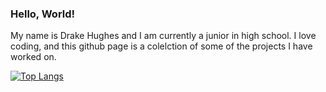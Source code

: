 ### Hello, World!

My name is Drake Hughes and I am currently a junior in high school. I love coding, and this github page is a colelction of some of the projects I have worked on.

[![Top Langs](https://github-readme-stats.vercel.app/api/top-langs/?username=DrakeH5&layout=compact)](https://github.com/anuraghazra/github-readme-stats)

<!--
**DrakeH5/DrakeH5** is a ✨ _special_ ✨ repository because its `README.md` (this file) appears on your GitHub profile.

Here are some ideas to get you started:

- 🔭 I’m currently working on ...
- 🌱 I’m currently learning ...
- 👯 I’m looking to collaborate on ...
- 🤔 I’m looking for help with ...
- 💬 Ask me about ...
- 📫 How to reach me: ...
- 😄 Pronouns: ...
- ⚡ Fun fact: ...
-->
